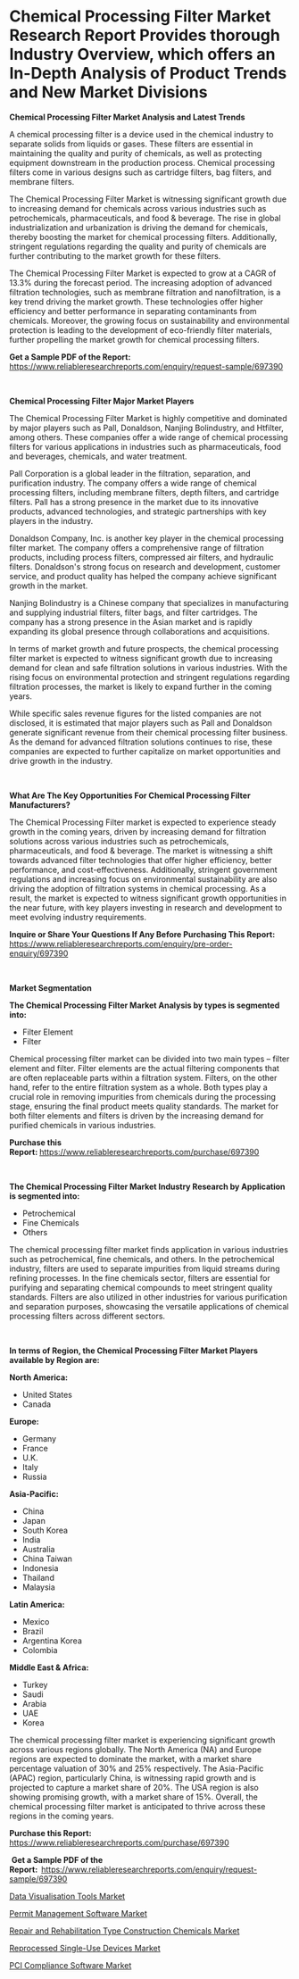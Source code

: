 <p><h1>Chemical Processing Filter Market Research Report Provides thorough Industry Overview, which offers an In-Depth Analysis of Product Trends and New Market Divisions</h1></p><p><strong>Chemical Processing Filter Market Analysis and Latest Trends</strong></p>
<p><p>A chemical processing filter is a device used in the chemical industry to separate solids from liquids or gases. These filters are essential in maintaining the quality and purity of chemicals, as well as protecting equipment downstream in the production process. Chemical processing filters come in various designs such as cartridge filters, bag filters, and membrane filters.</p><p>The Chemical Processing Filter Market is witnessing significant growth due to increasing demand for chemicals across various industries such as petrochemicals, pharmaceuticals, and food & beverage. The rise in global industrialization and urbanization is driving the demand for chemicals, thereby boosting the market for chemical processing filters. Additionally, stringent regulations regarding the quality and purity of chemicals are further contributing to the market growth for these filters.</p><p>The Chemical Processing Filter Market is expected to grow at a CAGR of 13.3% during the forecast period. The increasing adoption of advanced filtration technologies, such as membrane filtration and nanofiltration, is a key trend driving the market growth. These technologies offer higher efficiency and better performance in separating contaminants from chemicals. Moreover, the growing focus on sustainability and environmental protection is leading to the development of eco-friendly filter materials, further propelling the market growth for chemical processing filters.</p></p>
<p><strong>Get a Sample PDF of the Report:&nbsp;</strong> <a href="https://www.reliableresearchreports.com/enquiry/request-sample/697390">https://www.reliableresearchreports.com/enquiry/request-sample/697390</a></p>
<p>&nbsp;</p>
<p><strong>Chemical Processing Filter Major Market Players</strong></p>
<p><p>The Chemical Processing Filter Market is highly competitive and dominated by major players such as Pall, Donaldson, Nanjing Bolindustry, and Htfilter, among others. These companies offer a wide range of chemical processing filters for various applications in industries such as pharmaceuticals, food and beverages, chemicals, and water treatment.</p><p>Pall Corporation is a global leader in the filtration, separation, and purification industry. The company offers a wide range of chemical processing filters, including membrane filters, depth filters, and cartridge filters. Pall has a strong presence in the market due to its innovative products, advanced technologies, and strategic partnerships with key players in the industry.</p><p>Donaldson Company, Inc. is another key player in the chemical processing filter market. The company offers a comprehensive range of filtration products, including process filters, compressed air filters, and hydraulic filters. Donaldson's strong focus on research and development, customer service, and product quality has helped the company achieve significant growth in the market.</p><p>Nanjing Bolindustry is a Chinese company that specializes in manufacturing and supplying industrial filters, filter bags, and filter cartridges. The company has a strong presence in the Asian market and is rapidly expanding its global presence through collaborations and acquisitions.</p><p>In terms of market growth and future prospects, the chemical processing filter market is expected to witness significant growth due to increasing demand for clean and safe filtration solutions in various industries. With the rising focus on environmental protection and stringent regulations regarding filtration processes, the market is likely to expand further in the coming years.</p><p>While specific sales revenue figures for the listed companies are not disclosed, it is estimated that major players such as Pall and Donaldson generate significant revenue from their chemical processing filter business. As the demand for advanced filtration solutions continues to rise, these companies are expected to further capitalize on market opportunities and drive growth in the industry.</p></p>
<p>&nbsp;</p>
<p><strong>What Are The Key Opportunities For Chemical Processing Filter Manufacturers?</strong></p>
<p><p>The Chemical Processing Filter market is expected to experience steady growth in the coming years, driven by increasing demand for filtration solutions across various industries such as petrochemicals, pharmaceuticals, and food & beverage. The market is witnessing a shift towards advanced filter technologies that offer higher efficiency, better performance, and cost-effectiveness. Additionally, stringent government regulations and increasing focus on environmental sustainability are also driving the adoption of filtration systems in chemical processing. As a result, the market is expected to witness significant growth opportunities in the near future, with key players investing in research and development to meet evolving industry requirements.</p></p>
<p><strong>Inquire or Share Your Questions If Any Before Purchasing This Report:</strong> <a href="https://www.reliableresearchreports.com/enquiry/pre-order-enquiry/697390">https://www.reliableresearchreports.com/enquiry/pre-order-enquiry/697390</a></p>
<p>&nbsp;</p>
<p><strong>Market Segmentation</strong></p>
<p><strong>The Chemical Processing Filter Market Analysis by types is segmented into:</strong></p>
<p><ul><li>Filter Element</li><li>Filter</li></ul></p>
<p><p>Chemical processing filter market can be divided into two main types – filter element and filter. Filter elements are the actual filtering components that are often replaceable parts within a filtration system. Filters, on the other hand, refer to the entire filtration system as a whole. Both types play a crucial role in removing impurities from chemicals during the processing stage, ensuring the final product meets quality standards. The market for both filter elements and filters is driven by the increasing demand for purified chemicals in various industries.</p></p>
<p><strong>Purchase this Report:&nbsp;</strong><a href="https://www.reliableresearchreports.com/purchase/697390">https://www.reliableresearchreports.com/purchase/697390</a></p>
<p>&nbsp;</p>
<p><strong>The Chemical Processing Filter Market Industry Research by Application is segmented into:</strong></p>
<p><ul><li>Petrochemical</li><li>Fine Chemicals</li><li>Others</li></ul></p>
<p><p>The chemical processing filter market finds application in various industries such as petrochemical, fine chemicals, and others. In the petrochemical industry, filters are used to separate impurities from liquid streams during refining processes. In the fine chemicals sector, filters are essential for purifying and separating chemical compounds to meet stringent quality standards. Filters are also utilized in other industries for various purification and separation purposes, showcasing the versatile applications of chemical processing filters across different sectors.</p></p>
<p>&nbsp;</p>
<p><strong>In terms of Region, the Chemical Processing Filter Market Players available by Region are:</strong></p>
<p>
    <p> <strong> North America: </strong>
        <ul>
            <li>United States</li>
            <li>Canada</li>
        </ul>
        </p> 
    <p> <strong> Europe: </strong>
        <ul>
            <li>Germany</li>
            <li>France</li>
            <li>U.K.</li>
            <li>Italy</li>
            <li>Russia</li>
        </ul>
        </p> 
    <p> <strong> Asia-Pacific: </strong>
        <ul>
            <li>China</li>
            <li>Japan</li>
            <li>South Korea</li>
            <li>India</li>
            <li>Australia</li>
            <li>China Taiwan</li>
            <li>Indonesia</li>
            <li>Thailand</li>
            <li>Malaysia</li>
        </ul>
        </p> 
    <p> <strong> Latin America: </strong>
        <ul>
            <li>Mexico</li>
            <li>Brazil</li>
            <li>Argentina Korea</li>
            <li>Colombia</li>
        </ul>
        </p> 
    <p> <strong> Middle East & Africa: </strong>
        <ul>
            <li>Turkey</li>
            <li>Saudi</li>
            <li>Arabia</li>
            <li>UAE</li>
            <li>Korea</li>
        </ul>
    </p>
    </p>
<p><p>The chemical processing filter market is experiencing significant growth across various regions globally. The North America (NA) and Europe regions are expected to dominate the market, with a market share percentage valuation of 30% and 25% respectively. The Asia-Pacific (APAC) region, particularly China, is witnessing rapid growth and is projected to capture a market share of 20%. The USA region is also showing promising growth, with a market share of 15%. Overall, the chemical processing filter market is anticipated to thrive across these regions in the coming years.</p></p>
<p><strong>Purchase this Report: </strong><a href="https://www.reliableresearchreports.com/purchase/697390">https://www.reliableresearchreports.com/purchase/697390</a></p>
<p>&nbsp;<strong>Get a Sample PDF of the Report:&nbsp;&nbsp;</strong><a href="https://www.reliableresearchreports.com/enquiry/request-sample/697390">https://www.reliableresearchreports.com/enquiry/request-sample/697390</a></p>
<p><strong></strong></p>
<p><p><a href="https://medium.com/@stephenstevens11/data-visualisation-tools-market-trends-forecast-and-competitive-analysis-to-2031-ee6ea19acf95">Data Visualisation Tools Market</a></p><p><a href="https://medium.com/@serenaframi/permit-management-software-market-share-evolution-and-market-growth-trends-2024-2031-b0c0145b0105">Permit Management Software Market</a></p><p><a href="https://github.com/Airanohannonzb68e5pb53oc1/Market-Research-Report-List-1/blob/main/repair-and-rehabilitation-type-construction-chemicals-market.md">Repair and Rehabilitation Type Construction Chemicals Market</a></p><p><a href="https://github.com/ChiragRP21/Market-Research-Report-List-3/blob/main/reprocessed-single-use-devices-market.md">Reprocessed Single-Use Devices Market</a></p><p><a href="https://medium.com/@serenaframi/analyzing-pci-compliance-software-market-global-industry-perspective-and-forecast-2024-to-2031-1236c1e7c022">PCI Compliance Software Market</a></p></p>